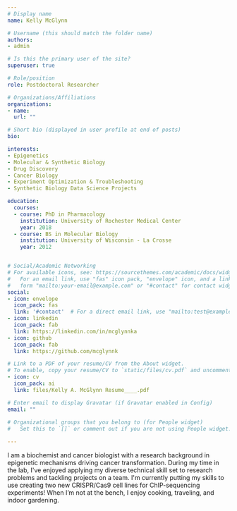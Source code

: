 ```yaml
---
# Display name
name: Kelly McGlynn

# Username (this should match the folder name)
authors:
- admin

# Is this the primary user of the site?
superuser: true

# Role/position
role: Postdoctoral Researcher

# Organizations/Affiliations
organizations:
- name: 
  url: ""

# Short bio (displayed in user profile at end of posts)
bio:

interests:
- Epigenetics 
- Molecular & Synthetic Biology
- Drug Discovery
- Cancer Biology
- Experiment Optimization & Troubleshooting 
- Synthetic Biology Data Science Projects

education:
  courses:
  - course: PhD in Pharmacology
    institution: University of Rochester Medical Center
    year: 2018
  - course: BS in Molecular Biology
    institution: University of Wisconsin - La Crosse
    year: 2012


# Social/Academic Networking
# For available icons, see: https://sourcethemes.com/academic/docs/widgets/#icons
#   For an email link, use "fas" icon pack, "envelope" icon, and a link in the
#   form "mailto:your-email@example.com" or "#contact" for contact widget.
social:
- icon: envelope
  icon_pack: fas
  link: '#contact'  # For a direct email link, use "mailto:test@example.org".
- icon: linkedin
  icon_pack: fab
  link: https://linkedin.com/in/mcglynnka
- icon: github
  icon_pack: fab
  link: https://github.com/mcglynnk

# Link to a PDF of your resume/CV from the About widget.
# To enable, copy your resume/CV to `static/files/cv.pdf` and uncomment the lines below. 
- icon: cv
  icon_pack: ai
  link: files/Kelly A. McGlynn Resume____.pdf

# Enter email to display Gravatar (if Gravatar enabled in Config)
email: ""
  
# Organizational groups that you belong to (for People widget)
#   Set this to `[]` or comment out if you are not using People widget.    

---
```


I am a biochemist and cancer biologist with a research background in epigenetic mechanisms driving cancer transformation. During my time in the lab, I've enjoyed applying my diverse technical skill set to research problems and tackling projects on a team.  I'm currently putting my skills to use creating two new CRISPR/Cas9 cell lines for ChIP-sequencing experiments! When I’m not at the bench, I enjoy cooking, traveling, and indoor gardening.




